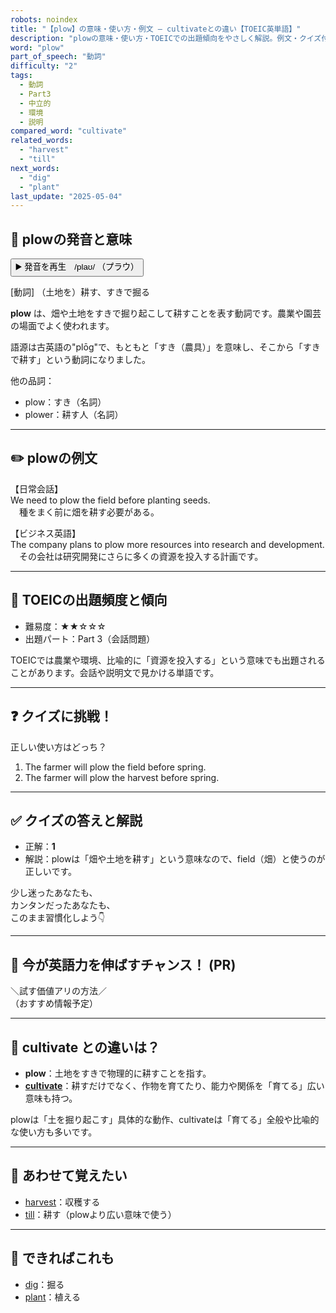 ```yaml
---
robots: noindex
title: "【plow】の意味・使い方・例文 ― cultivateとの違い【TOEIC英単語】"
description: "plowの意味・使い方・TOEICでの出題傾向をやさしく解説。例文・クイズ付きでcultivateとの違いもわかりやすく学べます。"
word: "plow"
part_of_speech: "動詞"
difficulty: "2"
tags:
  - 動詞
  - Part3
  - 中立的
  - 環境
  - 説明
compared_word: "cultivate"
related_words:
  - "harvest"
  - "till"
next_words:
  - "dig"
  - "plant"
last_update: "2025-05-04"
---
```


## 🔰 plowの発音と意味

<button class="play-audio" onclick="playTTS('plow')">
  <span class="play-audio-main">
    ▶️ 発音を再生　/plaʊ/
  </span>
  <span class="play-audio-sub">
    （プラウ）
  </span>
</button>

[動詞] （土地を）耕す、すきで掘る

**plow** は、畑や土地をすきで掘り起こして耕すことを表す動詞です。農業や園芸の場面でよく使われます。

語源は古英語の"plōg"で、もともと「すき（農具）」を意味し、そこから「すきで耕す」という動詞になりました。

他の品詞：  
- plow：すき（名詞）
- plower：耕す人（名詞）

---

## ✏️ plowの例文

【日常会話】  
We need to plow the field before planting seeds.  
　種をまく前に畑を耕す必要がある。

【ビジネス英語】  
The company plans to plow more resources into research and development.  
　その会社は研究開発にさらに多くの資源を投入する計画です。

---

## 🎯 TOEICの出題頻度と傾向

- 難易度：★★☆☆☆
- 出題パート：Part 3（会話問題）

TOEICでは農業や環境、比喩的に「資源を投入する」という意味でも出題されることがあります。会話や説明文で見かける単語です。

---

## ❓ クイズに挑戦！

正しい使い方はどっち？

1. The farmer will plow the field before spring.  
2. The farmer will plow the harvest before spring.

---

## ✅ クイズの答えと解説

- 正解：**1**
- 解説：plowは「畑や土地を耕す」という意味なので、field（畑）と使うのが正しいです。

少し迷ったあなたも、  
カンタンだったあなたも、  
このまま習慣化しよう👇️

---

## 🚀 今が英語力を伸ばすチャンス！ (PR)

<div class="info-center">
＼試す価値アリの方法／<br>  
（おすすめ情報予定）
</div>

---

## 🤔  cultivate との違いは？

- **plow**：土地をすきで物理的に耕すことを指す。
- **[cultivate](/cultivate)**：耕すだけでなく、作物を育てたり、能力や関係を「育てる」広い意味も持つ。

plowは「土を掘り起こす」具体的な動作、cultivateは「育てる」全般や比喩的な使い方も多いです。

---

## 🧩 あわせて覚えたい

- [harvest](/harvest)：収穫する
- [till](/till)：耕す（plowより広い意味で使う）

---

## 📖 できればこれも

- [dig](/dig)：掘る
- [plant](/plant)：植える

<!-- cvid: aid29_bid19 -->
